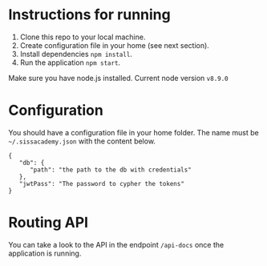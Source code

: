 # Instructions for running
1. Clone this repo to your local machine.
1. Create configuration file in your home (see next section).
1. Install dependencies `npm install`.
1. Run the application `npm start`.

Make sure you have node.js installed. Current node version `v8.9.0`

# Configuration

You should have a configuration file in your home folder. The name must be `~/.sissacademy.json` with the content below.

```
{
   "db": {
      "path": "the path to the db with credentials"
   },
   "jwtPass": "The password to cypher the tokens"
}
```

# Routing API

You can take a look to the API in the endpoint `/api-docs` once the application is running.
